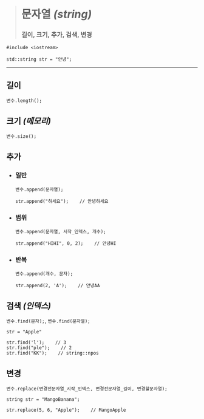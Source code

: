 ># 문자열 *(string)*
>
>### 길이, 크기, 추가, 검색, 변경
```angular2html
#include <iostream>

std::string str = "안녕";
```
---

## 길이 
`변수.length();`

## 크기 *(메모리)*
`변수.size();`

## 추가

+ ### 일반
    `변수.append(문자열);`
    ```
    str.append("하세요");    // 안녕하세요
    ```

+ ### 범위
    `변수.append(문자열, 시작_인덱스, 개수);`   
    ```
    str.append("HIHI", 0, 2);    // 안녕HI 
    ```
  
+ ### 반복
  `변수.append(개수, 문자);`
  ```
  str.append(2, 'A');    // 안녕AA
  ```

## 검색 *(인덱스)*
`변수.find(문자);`, `변수.find(문자열);`
```
str = "Apple"

str.find('l');    // 3
str.find("ple");    // 2
str.find("KK");    // string::npos
```

## 변경
`변수.replace(변경전문자열_시작_인덱스, 변경전문자열_길이, 변경할문자열);`
```
string str = "MangoBanana";

str.replace(5, 6, "Apple");    // MangoApple
```
